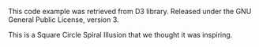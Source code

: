 This code example was retrieved from D3 library.
Released under the GNU General Public License, version 3.


This is a Square Circle Spiral Illusion that we thought it was inspiring.
